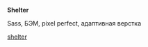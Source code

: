 **Shelter**

Sass, БЭМ, pixel perfect, адаптивная верстка

[shelter]( https://alenashkr.github.io/shelter/)
